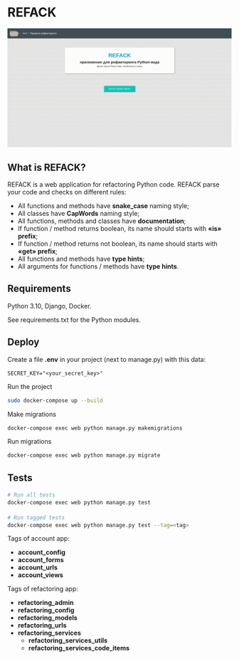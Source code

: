 # REFACK
![REFACK](./static_readme/app_work.gif)

## What is REFACK?
REFACK is a web application for refactoring Python code.
REFACK parse your code and checks on different rules:
- All functions and methods have **snake_case** naming style;
- All classes have **CapWords** naming style;
- All functions, methods and classes have **documentation**;
- If function / method returns boolean, its name should starts with **«is» prefix**;
- If function / method returns not boolean, its name should starts with **«get» prefix**;
- All functions and methods have **type hints**;
- All arguments for functions / methods have **type hints**.

## Requirements
Python 3.10, Django, Docker.

See requirements.txt for the Python modules.

## Deploy
Create a file **.env** in your project (next to manage.py) with this data:
```env
SECRET_KEY="<your_secret_key>"
```

Run the project
```bash
sudo docker-compose up --build
```

Make migrations
```bash
docker-compose exec web python manage.py makemigrations
```

Run migrations
```bash
docker-compose exec web python manage.py migrate
```

## Tests
```bash
# Run all tests
docker-compose exec web python manage.py test

# Run tagged tests
docker-compose exec web python manage.py test --tag=<tag>
```

Tags of account app:
- **account_config**
- **account_forms**
- **account_urls**
- **account_views**

Tags of refactoring app:
- **refactoring_admin**
- **refactoring_config**
- **refactoring_models**
- **refactoring_urls**
- **refactoring_services**
    - **refactoring_services_utils**
    - **refactoring_services_code_items**